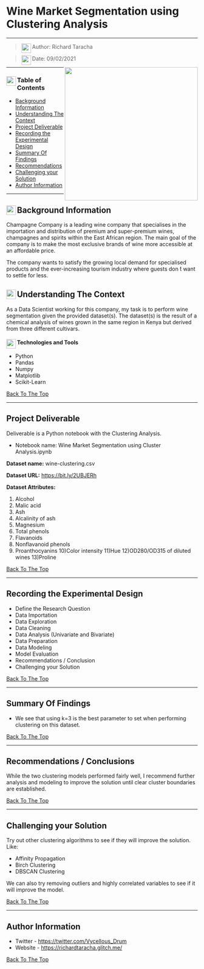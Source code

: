 # Wine Market Segmentation using Clustering Analysis
---

> <img align="left" width="25" height="25" src="https://user-images.githubusercontent.com/67068918/158457509-4b57ccdf-6655-496e-9211-a8496d1b8a20.png">Author: Richard Taracha

> <img align="left" width="25" height="25" src="https://user-images.githubusercontent.com/67068918/158457828-695f9267-d911-4d80-9ad9-708bad9c307e.png">Date: 09/02/2021
<!-- Alignment options!!!!! -->
<!-- <img align="right" width="350" height="350" src="https://user-images.githubusercontent.com/67068918/157052122-4ee576cf-9a9a-4bc6-8a0f-c0eed0c67e75.gif"> -->
<img align="right" width="350" height="350" src="https://user-images.githubusercontent.com/67068918/157045461-11d7bf19-52a8-4e96-8715-c97938593c3d.gif">

<!-- ![26022-loading-wine](https://user-images.githubusercontent.com/67068918/157045461-11d7bf19-52a8-4e96-8715-c97938593c3d.gif) -->

---



### <img align="left" width="25" height="25" src="https://user-images.githubusercontent.com/67068918/181007385-eee23ffe-6571-4789-88c9-ede249eb7186.mp4"> Table of Contents


- [Background Information](#background-information)
- [Understanding The Context](#understanding-the-context)
- [Project Deliverable](#project-deliverable)
- [Recording the Experimental Design](#recording-the-experimental-design)
- [Summary Of Findings](#summary-of-findings)
- [Recommendations](#summary-of-findings)
- [Challenging your Solution](#challenging-your-solution)
- [Author Information](#author-information)

---

## <img align="left" width="25" height="25" src="https://user-images.githubusercontent.com/67068918/158460288-d582eabe-0f82-421b-973f-ca0801cb0e9a.png">Background Information
Champagne Company is a leading wine company that specialises in the importation and distribution of premium and super-premium wines, champagnes and spirits within the East African region. The main goal of the company is to make the most exclusive brands of wine more accessible at an affordable price.

The company wants to satisfy the growing local demand for specialised products and the ever-increasing tourism industry where guests don ́t want to settle for less.

## <img align="left" width="25" height="25" src="https://user-images.githubusercontent.com/67068918/158460676-7352afe1-8cda-4eab-9e6c-d2b76452b7f2.png">Understanding The Context

As a Data Scientist working for this company, my task is to perform wine segmentation given the provided dataset(s). The dataset(s) is the result of a chemical analysis of wines grown in the same region in Kenya but derived from three different cultivars.

#### <img align="left" width="25" height="25" src="https://user-images.githubusercontent.com/67068918/158443744-d15968ca-079e-4972-a1f0-8347d068bbda.png">Technologies and Tools

- Python
- Pandas
- Numpy
- Matplotlib
- Scikit-Learn

[Back To The Top](#Wine-Market-Segmentation-using-Clustering-Analysis)

---

## Project Deliverable
Deliverable is a Python notebook with the Clustering Analysis.

* Notebook name: Wine Market Segmentation using Cluster Analysis.ipynb

**Dataset name:** wine-clustering.csv

**Dataset URL:** https://bit.ly/2UBJERh

**Dataset Attributes:**
1) Alcohol
2) Malic acid
3) Ash
4) Alcalinity of ash
5) Magnesium
6) Total phenols
7) Flavanoids
8) Nonflavanoid phenols
9) Proanthocyanins
10)Color intensity
11)Hue
12)OD280/OD315 of diluted wines
13)Proline

[Back To The Top](#Wine-Market-Segmentation-using-Clustering-Analysis)

---

## Recording the Experimental Design
* Define the Research Question
* Data Importation
* Data Exploration
* Data Cleaning
* Data Analysis (Univariate and Bivariate)
* Data Preparation
* Data Modeling
* Model Evaluation
* Recommendations / Conclusion
* Challenging your Solution

[Back To The Top](#Wine-Market-Segmentation-using-Clustering-Analysis)

---

## Summary Of Findings
* We see that using k=3 is the best parameter to set when performing clustering on this dataset.

[Back To The Top](#Wine-Market-Segmentation-using-Clustering-Analysis)

---

## Recommendations / Conclusions
While the two clustering models performed fairly well, I recommend further analysis and modeling to improve the solution until clear cluster boundaries are established.

[Back To The Top](#Wine-Market-Segmentation-using-Clustering-Analysis)

---

## Challenging your Solution
Try out other clustering algorithms to see if they will improve the solution. Like:

* Affinity Propagation
* Birch Clustering
* DBSCAN Clustering

We can also try removing outliers and highly correlated variables to see if it will improve the model.

[Back To The Top](#Wine-Market-Segmentation-using-Clustering-Analysis)

---

## Author Information

- Twitter - https://twitter.com/Vycellous_Drum
- Website - https://richardtaracha.glitch.me/

[Back To The Top](#Wine-Market-Segmentation-using-Clustering-Analysis)
